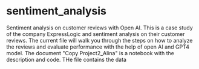 # sentiment_analysis
Sentiment analysis on customer reviews with Open AI.
This is a case study of the company ExpressLogic and sentiment analysis on their customer reviews. The current file will walk you through the steps on how to analyze the reviews and evaluate performance with the help of open AI and GPT4 model.
The document "Copy Project2_Alina" is a notebook with the description and code.
THe file contains the data
